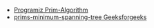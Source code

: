 - [Programiz Prim-Algorithm](https://www.programiz.com/dsa/prim-algorithm)
- [prims-minimum-spanning-tree Geeksforgeeks](https://www.geeksforgeeks.org/prims-minimum-spanning-tree-mst-greedy-algo-5/)
